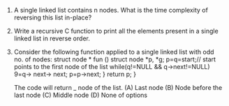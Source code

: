 1. A single linked list contains n nodes. What is the time complexity of reversing this list in-place?
2. Write a recursive C function to print all the elements present in a single linked list in reverse order.
3. Consider the following function applied to a single
    linked list with odd no. of nodes:
    struct node * fun ()
    struct node *p, *g;
    p=q=start;// start points to the first node of the list
    while(q!=NULL && q->next!=NULL)
    9=q-> next-> next;
    p=p->next;
    }
    return p;
    }

    The code will return _ node of the list.
    (A) Last node
    (B) Node before the last node
    (C) Middle node
    (D) None of options